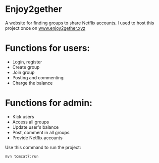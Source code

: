 # Enjoy2gether

A website for finding groups to share Netflix accounts.
I used to host this project once on www.enjoy2gether.xyz

# Functions for users:
* Login, register
* Create group
* Join group
* Posting and commenting 
* Charge the balance

# Functions for admin:
* Kick users
* Access all groups
* Update user's balance
* Post, comment in all groups
* Provide Netflix accounts

Use this command to run the project: 
```
mvn tomcat7:run
```
